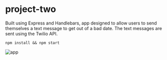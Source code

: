 # project-two

Built using Express and Handlebars, app designed to allow users to send themselves a text message to get out of a bad date. The text messages are sent using the Twilio API.

```
npm install && npm start
```

![app](http://www.nickparidon.com/static/media/savethedate.744eca14.png)
